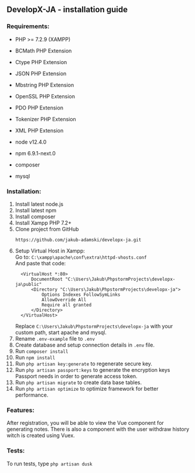 ## DevelopX-JA - installation guide

### Requirements:

- PHP >= 7.2.9 (XAMPP)
- BCMath PHP Extension
- Ctype PHP Extension
- JSON PHP Extension
- Mbstring PHP Extension
- OpenSSL PHP Extension
- PDO PHP Extension
- Tokenizer PHP Extension
- XML PHP Extension   


- node v12.4.0
- npm 6.9.1-next.0
- composer
- mysql

### Installation: 

1. Install latest node.js
2. Install latest npm
3. Install composer
4. Install Xampp PHP 7.2+
5. Clone project from GitHub   
   ```
   https://github.com/jakub-adamski/developx-ja.git
   ```
6. Setup Virtual Host in Xampp:  
   Go to: ```C:\xampp\apache\conf\extra\httpd-vhosts.conf ```  
   And paste that code:
   ```
     <VirtualHost *:80>  
         DocumentRoot "C:\Users\Jakub\PhpstormProjects\developx-ja\public"  
         <Directory "C:\Users\Jakub\PhpstormProjects\developx-ja">  
             Options Indexes FollowSymLinks
             AllowOverride All
             Require all granted  
         </Directory>  
     </VirtualHost>
   ```
   Replace ```C:\Users\Jakub\PhpstormProjects\developx-ja``` with your custom path, start apache and mysql.
7. Rename ``` .env-example ``` file to ``` .env ```
8. Create database and setup connection details in ``` .env ``` file.
9. Run ``` composer install ```
10. Run ``` npm install ```
11. Run ``` php artisan key:generate ``` to regenerate secure key.
12. Run ``` php artisan passport:keys ``` to generate the encryption keys Passport needs in order to generate access token.
13. Run ``` php artisan migrate ``` to create data base tables.
14. Run ``` php artisan optimize ``` to optimize framework for better performance.

### Features:

After registration, you will be able to view the Vue component for generating notes.
There is also a component with the user withdraw history witch is created using Vuex.

### Tests:

To run tests, type ``` php artisan dusk ```

